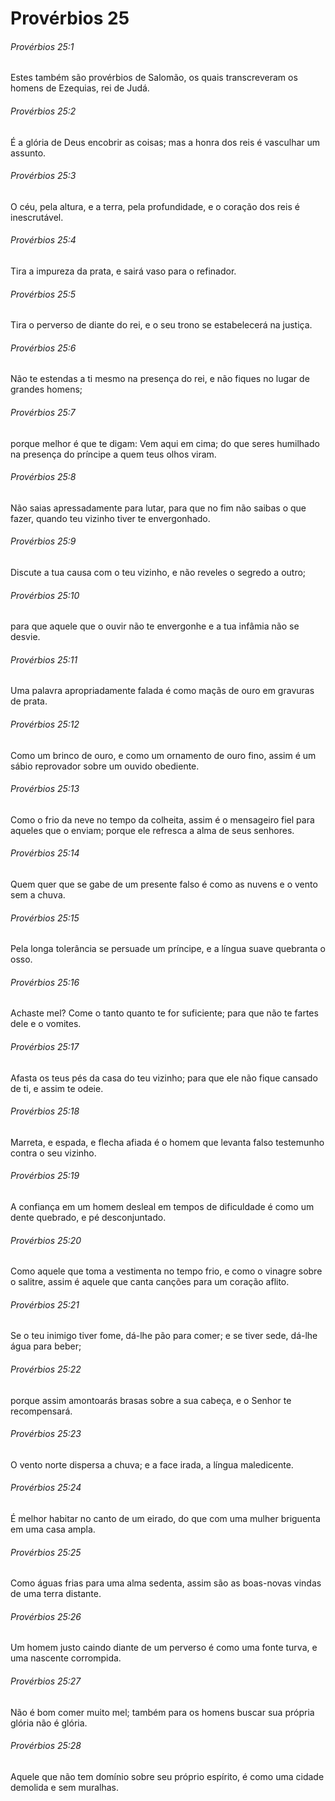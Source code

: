 # Provérbios 25

###### Provérbios 25:1

Estes também são provérbios de Salomão, os quais transcreveram os homens de Ezequias, rei de Judá.

###### Provérbios 25:2

É a glória de Deus encobrir as coisas; mas a honra dos reis é vasculhar um assunto.

###### Provérbios 25:3

O céu, pela altura, e a terra, pela profundidade, e o coração dos reis é inescrutável.

###### Provérbios 25:4

Tira a impureza da prata, e sairá vaso para o refinador.

###### Provérbios 25:5

Tira o perverso de diante do rei, e o seu trono se estabelecerá na justiça.

###### Provérbios 25:6

Não te estendas a ti mesmo na presença do rei, e não fiques no lugar de grandes homens;

###### Provérbios 25:7

porque melhor é que te digam: Vem aqui em cima; do que seres humilhado na presença do príncipe a quem teus olhos viram.

###### Provérbios 25:8

Não saias apressadamente para lutar, para que no fim não saibas o que fazer, quando teu vizinho tiver te envergonhado.

###### Provérbios 25:9

Discute a tua causa com o teu vizinho, e não reveles o segredo a outro;

###### Provérbios 25:10

para que aquele que o ouvir não te envergonhe e a tua infâmia não se desvie.

###### Provérbios 25:11

Uma palavra apropriadamente falada é como maçãs de ouro em gravuras de prata.

###### Provérbios 25:12

Como um brinco de ouro, e como um ornamento de ouro fino, assim é um sábio reprovador sobre um ouvido obediente.

###### Provérbios 25:13

Como o frio da neve no tempo da colheita, assim é o mensageiro fiel para aqueles que o enviam; porque ele refresca a alma de seus senhores.

###### Provérbios 25:14

Quem quer que se gabe de um presente falso é como as nuvens e o vento sem a chuva.

###### Provérbios 25:15

Pela longa tolerância se persuade um príncipe, e a língua suave quebranta o osso.

###### Provérbios 25:16

Achaste mel? Come o tanto quanto te for suficiente; para que não te fartes dele e o vomites.

###### Provérbios 25:17

Afasta os teus pés da casa do teu vizinho; para que ele não fique cansado de ti, e assim te odeie.

###### Provérbios 25:18

Marreta, e espada, e flecha afiada é o homem que levanta falso testemunho contra o seu vizinho.

###### Provérbios 25:19

A confiança em um homem desleal em tempos de dificuldade é como um dente quebrado, e pé desconjuntado.

###### Provérbios 25:20

Como aquele que toma a vestimenta no tempo frio, e como o vinagre sobre o salitre, assim é aquele que canta canções para um coração aflito.

###### Provérbios 25:21

Se o teu inimigo tiver fome, dá-lhe pão para comer; e se tiver sede, dá-lhe água para beber;

###### Provérbios 25:22

porque assim amontoarás brasas sobre a sua cabeça, e o Senhor te recompensará.

###### Provérbios 25:23

O vento norte dispersa a chuva; e a face irada, a língua maledicente.

###### Provérbios 25:24

É melhor habitar no canto de um eirado, do que com uma mulher briguenta em uma casa ampla.

###### Provérbios 25:25

Como águas frias para uma alma sedenta, assim são as boas-novas vindas de uma terra distante.

###### Provérbios 25:26

Um homem justo caindo diante de um perverso é como uma fonte turva, e uma nascente corrompida.

###### Provérbios 25:27

Não é bom comer muito mel; também para os homens buscar sua própria glória não é glória.

###### Provérbios 25:28

Aquele que não tem domínio sobre seu próprio espírito, é como uma cidade demolida e sem muralhas.

